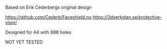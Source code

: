 Based on Erik Cederbergs original design

https://github.com/Cederb/Faceshield.nu
https://3dverkstan.se/protective-visor/

Designed for A4 with 888 holes

NOT YET TESTED
